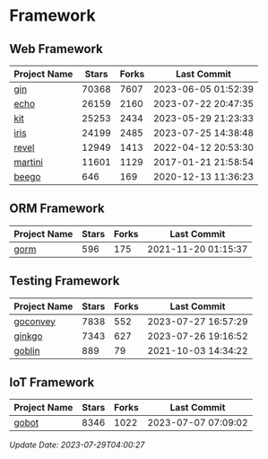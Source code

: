 # Framework

## Web Framework
| Project Name | Stars | Forks | Last Commit |
| ------------ | ----- | ----- | ----------- |
| [gin](https://github.com/gin-gonic/gin) | 70368 | 7607 | 2023-06-05 01:52:39 |
| [echo](https://github.com/labstack/echo) | 26159 | 2160 | 2023-07-22 20:47:35 |
| [kit](https://github.com/go-kit/kit) | 25253 | 2434 | 2023-05-29 21:23:33 |
| [iris](https://github.com/kataras/iris) | 24199 | 2485 | 2023-07-25 14:38:48 |
| [revel](https://github.com/revel/revel) | 12949 | 1413 | 2022-04-12 20:53:30 |
| [martini](https://github.com/go-martini/martini) | 11601 | 1129 | 2017-01-21 21:58:54 |
| [beego](https://github.com/astaxie/beego) | 646 | 169 | 2020-12-13 11:36:23 |

## ORM Framework
| Project Name | Stars | Forks | Last Commit |
| ------------ | ----- | ----- | ----------- |
| [gorm](https://github.com/jinzhu/gorm) | 596 | 175 | 2021-11-20 01:15:37 |

## Testing Framework
| Project Name | Stars | Forks | Last Commit |
| ------------ | ----- | ----- | ----------- |
| [goconvey](https://github.com/smartystreets/goconvey) | 7838 | 552 | 2023-07-27 16:57:29 |
| [ginkgo](https://github.com/onsi/ginkgo) | 7343 | 627 | 2023-07-26 19:16:52 |
| [goblin](https://github.com/franela/goblin) | 889 | 79 | 2021-10-03 14:34:22 |

## IoT Framework
| Project Name | Stars | Forks | Last Commit |
| ------------ | ----- | ----- | ----------- |
| [gobot](https://github.com/hybridgroup/gobot) | 8346 | 1022 | 2023-07-07 07:09:02 |

*Update Date: 2023-07-29T04:00:27*